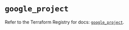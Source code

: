 # `google_project`

Refer to the Terraform Registry for docs: [`google_project`](https://registry.terraform.io/providers/hashicorp/google-beta/6.43.0/docs/resources/google_project).
